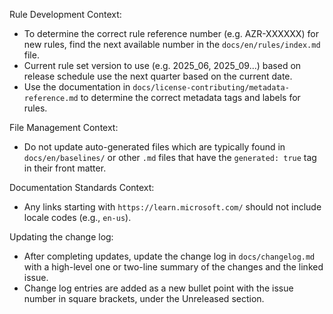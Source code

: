 Rule Development Context:

- To determine the correct rule reference number (e.g. AZR-XXXXXX) for new rules, find the next available number in the `docs/en/rules/index.md` file.
- Current rule set version to use (e.g. 2025_06, 2025_09...) based on release schedule use the next quarter based on the current date.
- Use the documentation in `docs/license-contributing/metadata-reference.md` to determine the correct metadata tags and labels for rules.

File Management Context:

- Do not update auto-generated files which are typically found in `docs/en/baselines/` or other `.md` files that have the `generated: true` tag in their front matter.

Documentation Standards Context:

- Any links starting with `https://learn.microsoft.com/` should not include locale codes (e.g., `en-us`).

Updating the change log:

- After completing updates, update the change log in `docs/changelog.md` with a high-level one or two-line summary of the changes and the linked issue.
- Change log entries are added as a new bullet point with the issue number in square brackets, under the Unreleased section.

